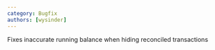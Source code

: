 ```yaml
---
category: Bugfix
authors: [wysinder]
---
```


Fixes inaccurate running balance when hiding reconciled transactions